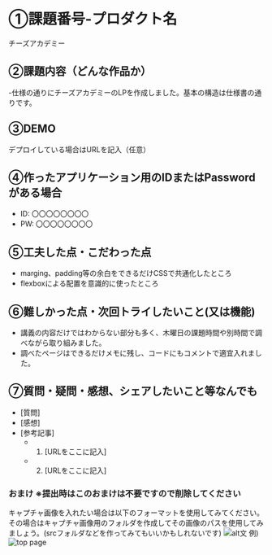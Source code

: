 # ①課題番号-プロダクト名

チーズアカデミー

## ②課題内容（どんな作品か）

-仕様の通りにチーズアカデミーのLPを作成しました。基本の構造は仕様書の通りです。

## ③DEMO

デプロイしている場合はURLを記入（任意）

## ④作ったアプリケーション用のIDまたはPasswordがある場合

- ID: 〇〇〇〇〇〇〇〇
- PW: 〇〇〇〇〇〇〇〇

## ⑤工夫した点・こだわった点

- marging、padding等の余白をできるだけCSSで共通化したところ
- flexboxによる配置を意識的に使ったところ

## ⑥難しかった点・次回トライしたいこと(又は機能)

- 講義の内容だけではわからない部分も多く、木曜日の課題時間や別時間で調べながら取り組みました。
- 調べたページはできるだけメモに残し、コードにもコメントで適宜入れました。

## ⑦質問・疑問・感想、シェアしたいこと等なんでも

- [質問]
- [感想]
- [参考記事]
  - 1. [URLをここに記入]
  - 2. [URLをここに記入]

### おまけ ※提出時はこのおまけは不要ですので削除してください

キャプチャ画像を入れたい場合は以下のフォーマットを使用してみてください。その場合はキャプチャ画像用のフォルダを作成してその画像のパスを使用してみましょう。(srcフォルダなどを作ってみてもいいかもしれないです)
![alt文](画像URL)
例)
![top page](./src/capture1.png)
